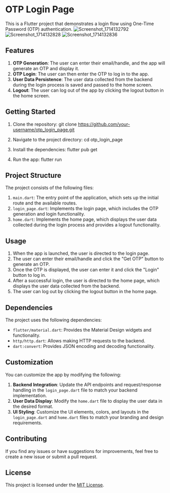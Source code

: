 # OTP Login Page

This is a Flutter project that demonstrates a login flow using One-Time Password (OTP) authentication.
![Screenshot_1714132792](https://github.com/iamvedantp/otp_login_page/assets/128803902/6a5fa9f3-25c2-4232-ad32-9374d423166f)
![Screenshot_1714132828](https://github.com/iamvedantp/otp_login_page/assets/128803902/43695bee-b44f-4b63-9068-0db01d042d93)
![Screenshot_1714132836](https://github.com/iamvedantp/otp_login_page/assets/128803902/ddd24efc-28b8-4734-9b52-25a0ca64df73)


## Features

1. **OTP Generation**: The user can enter their email/handle, and the app will generate an OTP and display it.
2. **OTP Login**: The user can then enter the OTP to log in to the app.
3. **User Data Persistence**: The user data collected from the backend during the login process is saved and passed to the home screen.
4. **Logout**: The user can log out of the app by clicking the logout button in the home screen.

## Getting Started

1. Clone the repository:
git clone https://github.com/your-username/otp_login_page.git

2. Navigate to the project directory:
     cd otp_login_page

3. Install the dependencies:
     flutter pub get

4. Run the app:
   flutter run


## Project Structure

The project consists of the following files:

1. `main.dart`: The entry point of the application, which sets up the initial route and the available routes.
2. `login_page.dart`: Implements the login page, which includes the OTP generation and login functionality.
3. `home.dart`: Implements the home page, which displays the user data collected during the login process and provides a logout functionality.

## Usage

1. When the app is launched, the user is directed to the login page.
2. The user can enter their email/handle and click the "Get OTP" button to generate an OTP.
3. Once the OTP is displayed, the user can enter it and click the "Login" button to log in.
4. After a successful login, the user is directed to the home page, which displays the user data collected from the backend.
5. The user can log out by clicking the logout button in the home page.

## Dependencies

The project uses the following dependencies:

- `flutter/material.dart`: Provides the Material Design widgets and functionality.
- `http/http.dart`: Allows making HTTP requests to the backend.
- `dart:convert`: Provides JSON encoding and decoding functionality.

## Customization

You can customize the app by modifying the following:

1. **Backend Integration**: Update the API endpoints and request/response handling in the `login_page.dart` file to match your backend implementation.
2. **User Data Display**: Modify the `home.dart` file to display the user data in the desired format.
3. **UI Styling**: Customize the UI elements, colors, and layouts in the `login_page.dart` and `home.dart` files to match your branding and design requirements.

## Contributing

If you find any issues or have suggestions for improvements, feel free to create a new issue or submit a pull request.

## License

This project is licensed under the [MIT License](LICENSE).
